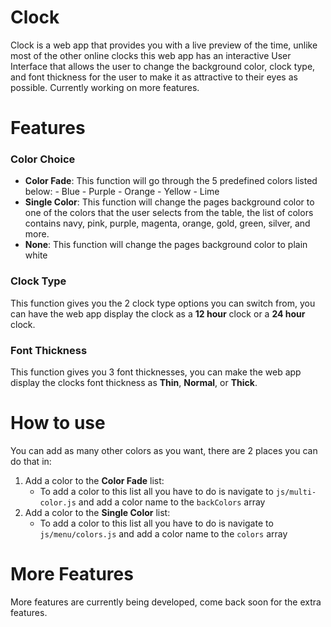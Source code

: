 
# Clock
Clock is a web app that provides you with a live preview of the time, unlike most of the other online clocks this web app has an interactive User Interface that allows the user to change the background color, clock type, and font thickness for the user to make it as attractive to their eyes as possible. Currently working on more features.

# Features
### Color Choice
- **Color Fade**: This function will go through the 5 predefined colors listed below:
		- Blue
		- Purple
		- Orange
		- Yellow
		- Lime
- **Single Color**: This function will change the pages background color to one of the colors that the user selects from the table, the list of colors contains navy, pink, purple, magenta, orange, gold, green, silver, and more.
- **None**: This function will change the pages background color to plain white

### Clock Type
This function gives you the 2 clock type options you can switch from, you can have the web app display the clock as a **12 hour** clock or a **24 hour** clock.

### Font Thickness
This function gives you 3 font thicknesses, you can make the web app display the clocks font thickness as **Thin**, **Normal**, or **Thick**.

# How to use
You can add as many other colors as you want, there are 2 places you can do that in:
1. Add a color to the **Color Fade** list:	
	- To add a color to this list all you have to do is navigate to ``js/multi-color.js`` and add a color name to the ``backColors`` array
2. Add a color to the **Single Color** list:
	- To add a color to this list all you have to do is navigate to ``js/menu/colors.js`` and add a color name to the ``colors`` array

# More Features
More features are currently being developed, come back soon for the extra features.
